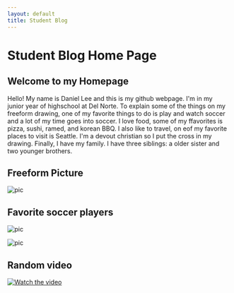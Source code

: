 ```yaml
---
layout: default
title: Student Blog
---
```

# Student Blog Home Page

## Welcome to my Homepage
Hello! My name is Daniel Lee and this is my github webpage. I'm in my junior year of highschool at Del Norte. To explain some of the things on my freeform drawing, one of my favorite things to do is play and watch soccer and a lot of my time goes into soccer. I love food, some of my ffavorites is pizza, sushi, ramed, and korean BBQ. I also like to travel, on eof my favorite places to visit is Seattle. I'm a devout christian so I put the cross in my drawing. Finally, I have my family. I have three siblings: a older sister and two younger brothers.

## Freeform Picture
![pic](https://cdn.discordapp.com/attachments/1144148342696316939/1144162740605296640/Untitled.png)

## Favorite soccer players
![pic](https://resources.premierleague.com/premierleague/photo/2020/09/07/bdecdff6-354c-4d04-8d2e-92004a72cf1e/GettyImages-1267679968.jpg)

![pic](https://thefootballfaithful.com/wp-content/uploads/2020/04/Ronaldo-Man-United-2008-e1587584635707.jpg)

## Random video
[![Watch the video](https://upload.wikimedia.org/wikipedia/commons/thumb/3/3a/Cat03.jpg/1200px-Cat03.jpg)](https://www.youtube.com/watch?v=tPEE9ZwTmy0)

